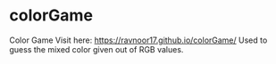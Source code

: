 # colorGame
Color Game 
Visit here: https://ravnoor17.github.io/colorGame/
Used to guess the mixed color given out of RGB values.
